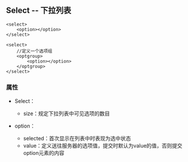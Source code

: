 ## Select -- 下拉列表

```
<select>
    <option></option>
</select>

<select>
    //定义一个选项组
    <optgroup>
        <option></option>
    </optgroup>
</select>
```

### 属性

* Select：

  * size：规定下拉列表中可见选项的数目

* option：

  * selected：首次显示在列表中时表现为选中状态
  * value：定义送往服务器的选项值，提交时默认为value的值，否则提交option元素的内容



